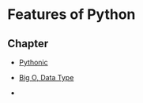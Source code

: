 # Features of Python

## Chapter

- [Pythonic](./pythonic.md)

- [Big O, Data Type](./big_o_and_data_type.md)

- 
